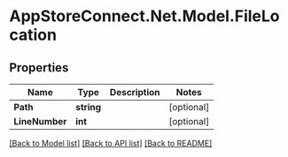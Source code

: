 # AppStoreConnect.Net.Model.FileLocation

## Properties

Name | Type | Description | Notes
------------ | ------------- | ------------- | -------------
**Path** | **string** |  | [optional] 
**LineNumber** | **int** |  | [optional] 

[[Back to Model list]](../README.md#documentation-for-models) [[Back to API list]](../README.md#documentation-for-api-endpoints) [[Back to README]](../README.md)

